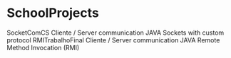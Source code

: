 # SchoolProjects
SocketComCS 
  Cliente / Server communication JAVA Sockets with custom protocol
RMITrabalhoFinal
  Cliente / Server communication JAVA Remote Method Invocation (RMI)
